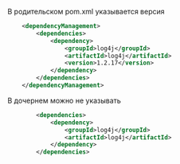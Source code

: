 В родительском pom.xml указывается версия
```xml
    <dependencyManagement>
        <dependencies>
            <dependency>
                <groupId>log4j</groupId>
                <artifactId>log4j</artifactId>
                <version>1.2.17</version>
            </dependency>
        </dependencies>
    </dependencyManagement>
```
В дочернем можно не указывать
```xml
        <dependencies>
            <dependency>
                <groupId>log4j</groupId>
                <artifactId>log4j</artifactId>
            </dependency>
        </dependencies>
```
